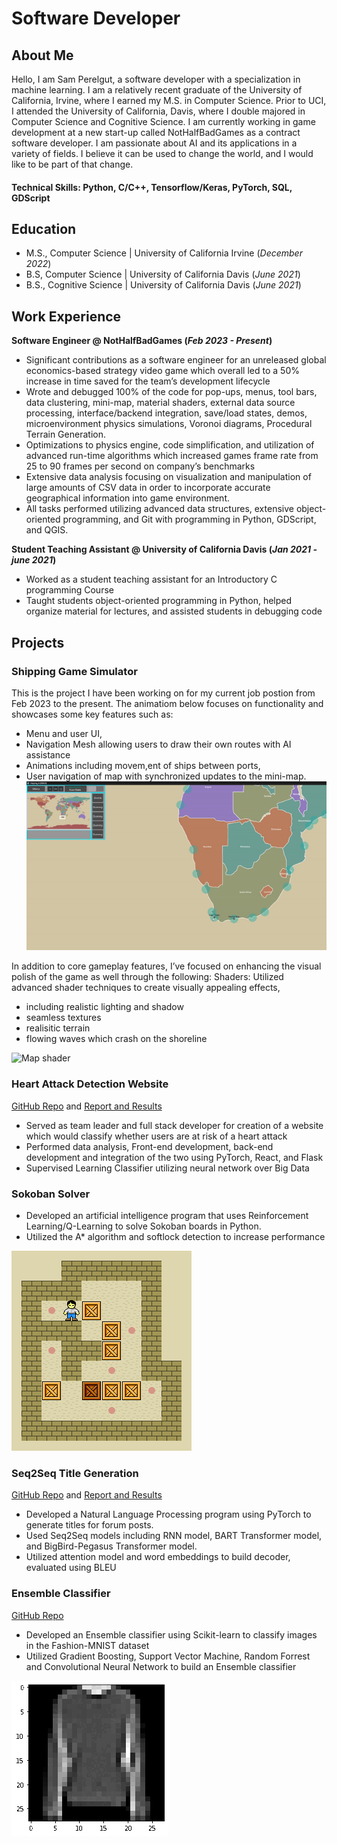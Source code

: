 # Software Developer

## About Me

Hello, I am Sam Perelgut, a software developer with a specialization in machine learning. I am a relatively recent graduate of the University of California, Irvine, where I earned my M.S. in Computer Science. Prior to UCI, I attended the University of California, Davis, where I double majored in Computer Science and Cognitive Science. I am currently working in game development at a new start-up called NotHalfBadGames as a contract software developer. I am passionate about AI and its applications in a variety of fields. I believe it can be used to change the world, and I would like to be part of that change.
  
#### Technical Skills: Python, C/C++, Tensorflow/Keras, PyTorch, SQL, GDScript

## Education
- M.S., Computer Science | University of California Irvine (_December 2022_)								       		
- B.S, Computer Science | University of California Davis (_June 2021_)	 			        		
- B.S., Cognitive Science | University of California Davis (_June 2021_)

## Work Experience
**Software Engineer @ NotHalfBadGames (_Feb 2023 - Present_)**
-	Significant contributions as a software engineer for an unreleased global economics-based strategy video game which overall led to a 50% increase in time saved for the team’s development lifecycle 
-	Wrote and debugged 100% of the code for pop-ups, menus, tool bars, data clustering, mini-map, material shaders, external data source processing, interface/backend integration, save/load states, demos, microenvironment physics simulations, Voronoi diagrams, Procedural Terrain Generation.  
-	Optimizations to physics engine, code simplification, and utilization of advanced run-time algorithms which increased games frame rate from 25 to 90 frames per second on company’s benchmarks
-	Extensive data analysis focusing on visualization and manipulation of large amounts of CSV data in order to incorporate accurate geographical information into game environment.
-	All tasks performed utilizing advanced data structures, extensive object-oriented programming, and Git with programming in Python, GDScript, and QGIS.


**Student Teaching Assistant @ University of California Davis (_Jan 2021 - june 2021_)**
- Worked as a student teaching assistant for an Introductory C programming Course
- Taught students object-oriented programming in Python, helped organize material for lectures, and assisted students in debugging code

## Projects
### Shipping Game Simulator
This is the project I have been working on for my current job postion from Feb 2023 to the present.
The animatiom below focuses on functionality and showcases some key features such as:
- Menu and user UI,
- Navigation Mesh allowing users to draw their own routes with AI assistance
- Animations including movem,ent of ships between ports,
- User navigation of map with synchronized updates to the mini-map. 
![Ship_animation](/assets/shipgif.gif)

In addition to core gameplay features, I’ve focused on enhancing the visual polish of the game as well through the following:
Shaders: Utilized advanced shader techniques to create visually appealing effects, 
- including realistic lighting and shadow
- seamless textures
- realisitic terrain
- flowing waves which crash on the shoreline

![Map shader](/assets/worldgif.gif)

### Heart Attack Detection Website
[GitHub Repo](https://github.com/sperelgut/HeartAttackDetection) and [Report and Results](https://github.com/sperelgut/sperelgut.github.io/blob/main/assets/ProjectReport.pdf)

- Served as team leader and full stack developer for creation of a website which would classify whether users are at risk of a heart attack
- Performed data analysis, Front-end development, back-end development and integration of the two using 
PyTorch, React, and Flask
- Supervised Learning Classifier utilizing neural network over Big Data



### Sokoban Solver

- Developed an artificial intelligence program that uses Reinforcement Learning/Q-Learning
to solve Sokoban boards in Python.
- Utilized the A* algorithm and softlock detection to increase performance
  
![Sokoban_animation](/assets/Sokoban_ani.gif)

### Seq2Seq Title Generation
[GitHub Repo](https://github.com/sperelgut/CS272-Final-Project) and [Report and Results](https://github.com/sperelgut/sperelgut.github.io/blob/main/assets/CS272_Report-1.pdf)

- Developed a Natural Language Processing program using PyTorch to generate titles for forum posts.
- Used Seq2Seq models including RNN model, BART Transformer model, and BigBird-Pegasus Transformer 
model. 
- Utilized attention model and word embeddings to build decoder, evaluated using BLEU

### Ensemble Classifier 
[GitHub Repo](https://github.com/sperelgut/Fashion-Classifier)

- Developed an Ensemble classifier using Scikit-learn to classify images in the Fashion-MNIST dataset
- Utilized Gradient Boosting, Support Vector Machine, Random Forrest and Convolutional Neural Network
to build an Ensemble classifier

![Fashion convolution](/assets/eigenGif.gif)

